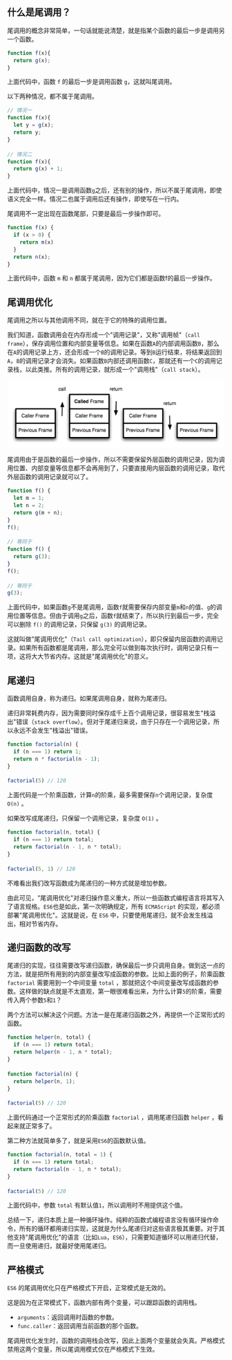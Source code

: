 ## 什么是尾调用？

尾调用的概念非常简单，一句话就能说清楚，就是指某个函数的最后一步是调用另一个函数。

```js
function f(x){
  return g(x);
}
```

上面代码中，函数 `f` 的最后一步是调用函数 `g`，这就叫尾调用。

以下两种情况，都不属于尾调用。

```ts
// 情况一
function f(x){
  let y = g(x);
  return y;
}

// 情况二
function f(x){
  return g(x) + 1;
}
```

上面代码中，情况一是调用函数`g`之后，还有别的操作，所以不属于尾调用，即使语义完全一样。情况二也属于调用后还有操作，即使写在一行内。

尾调用不一定出现在函数尾部，只要是最后一步操作即可。

```ts
function f(x) {
  if (x > 0) {
    return m(x)
  }
  return n(x);
}
```

上面代码中，函数 `m` 和 `n` 都属于尾调用，因为它们都是函数f的最后一步操作。 

## 尾调用优化

尾调用之所以与其他调用不同，就在于它的特殊的调用位置。

我们知道，函数调用会在内存形成一个"调用记录"，又称"调用帧"（`call frame`），保存调用位置和内部变量等信息。如果在函数`A`的内部调用函数`B`，那么在`A`的调用记录上方，还会形成一个`B`的调用记录。等到`B`运行结束，将结果返回到`A`，`B`的调用记录才会消失。如果函数`B`内部还调用函数`C`，那就还有一个`C`的调用记录栈，以此类推。所有的调用记录，就形成一个"调用栈"（`call stack`）。

![img](assets/bg2015041002.png)

尾调用由于是函数的最后一步操作，所以不需要保留外层函数的调用记录，因为调用位置、内部变量等信息都不会再用到了，只要直接用内层函数的调用记录，取代外层函数的调用记录就可以了。

```ts
function f() {
  let m = 1;
  let n = 2;
  return g(m + n);
}
f();

// 等同于
function f() {
  return g(3);
}
f();

// 等同于
g(3);
```

上面代码中，如果函数`g`不是尾调用，函数`f`就需要保存内部变量`m`和`n`的值、`g`的调用位置等信息。但由于调用`g`之后，函数`f`就结束了，所以执行到最后一步，完全可以删除 `f()` 的调用记录，只保留 `g(3)` 的调用记录。

这就叫做"尾调用优化"（`Tail call optimization`），即只保留内层函数的调用记录。如果所有函数都是尾调用，那么完全可以做到每次执行时，调用记录只有一项，这将大大节省内存。这就是"尾调用优化"的意义。

## 尾递归

函数调用自身，称为递归。如果尾调用自身，就称为尾递归。

递归非常耗费内存，因为需要同时保存成千上百个调用记录，很容易发生"栈溢出"错误（`stack overflow`）。但对于尾递归来说，由于只存在一个调用记录，所以永远不会发生"栈溢出"错误。

```ts
function factorial(n) {
  if (n === 1) return 1;
  return n * factorial(n - 1);
}

factorial(5) // 120
```

上面代码是一个阶乘函数，计算`n`的阶乘，最多需要保存`n`个调用记录，复杂度 `O(n)` 。

如果改写成尾递归，只保留一个调用记录，复杂度 `O(1)` 。

```ts
function factorial(n, total) {
  if (n === 1) return total;
  return factorial(n - 1, n * total);
}

factorial(5, 1) // 120
```

不难看出我们改写函数成为尾递归的一种方式就是增加参数。

由此可见，"尾调用优化"对递归操作意义重大，所以一些函数式编程语言将其写入了语言规格。`ES6`也是如此，第一次明确规定，所有 `ECMAScript` 的实现，都必须部署"尾调用优化"。这就是说，在 `ES6` 中，只要使用尾递归，就不会发生栈溢出，相对节省内存。

## 递归函数的改写

尾递归的实现，往往需要改写递归函数，确保最后一步只调用自身。做到这一点的方法，就是把所有用到的内部变量改写成函数的参数。比如上面的例子，阶乘函数 `factorial` 需要用到一个中间变量 `total` ，那就把这个中间变量改写成函数的参数。这样做的缺点就是不太直观，第一眼很难看出来，为什么计算`5`的阶乘，需要传入两个参数`5`和`1`？

两个方法可以解决这个问题。方法一是在尾递归函数之外，再提供一个正常形式的函数。

```ts
function helper(n, total) {
  if (n === 1) return total;
  return helper(n - 1, n * total);
}

function factorial(n) {
  return helper(n, 1);
}

factorial(5) // 120
```

上面代码通过一个正常形式的阶乘函数 `factorial` ，调用尾递归函数 `helper` ，看起来就正常多了。

第二种方法就简单多了，就是采用`ES6`的函数默认值。

```ts
function factorial(n, total = 1) {
  if (n === 1) return total;
  return factorial(n - 1, n * total);
}

factorial(5) // 120
```

上面代码中，参数 `total` 有默认值`1`，所以调用时不用提供这个值。

总结一下，递归本质上是一种循环操作。纯粹的函数式编程语言没有循环操作命令，所有的循环都用递归实现，这就是为什么尾递归对这些语言极其重要。对于其他支持"尾调用优化"的语言（比如`Lua`，`ES6`），只需要知道循环可以用递归代替，而一旦使用递归，就最好使用尾递归。

## 严格模式

`ES6` 的尾调用优化只在严格模式下开启，正常模式是无效的。

这是因为在正常模式下，函数内部有两个变量，可以跟踪函数的调用栈。

+ `arguments`：返回调用时函数的参数。
+ `func.caller`：返回调用当前函数的那个函数。

尾调用优化发生时，函数的调用栈会改写，因此上面两个变量就会失真。严格模式禁用这两个变量，所以尾调用模式仅在严格模式下生效。